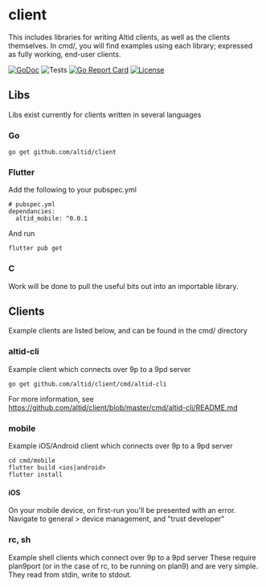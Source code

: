 # client

This includes libraries for writing Altid clients, as well as the clients themselves. In cmd/, you will find examples using each library; expressed as fully working, end-user clients.

[![GoDoc](https://godoc.org/github.com/golang/gddo?status.svg)](https://godoc.org/github.com/altid/client) ![Tests](https://github.com/altid/server/workflows/Tests/badge.svg) [![Go Report Card](https://goreportcard.com/badge/github.com/altid/server)](https://goreportcard.com/report/github.com/altid/client) [![License](http://img.shields.io/:license-mit-blue.svg)](http://doge.mit-license.org)

## Libs

Libs exist currently for clients written in several languages

### Go

`go get github.com/altid/client`

### Flutter

Add the following to your pubspec.yml

```
# pubspec.yml
dependancies:
  altid_mobile: ^0.0.1
```

And run

`flutter pub get`

### C

Work will be done to pull the useful bits out into an importable library.

## Clients

Example clients are listed below, and can be found in the cmd/ directory

### altid-cli

Example client which connects over 9p to a 9pd server

`go get github.com/altid/client/cmd/altid-cli`

For more information, see https://github.com/altid/client/blob/master/cmd/altid-cli/README.md

### mobile

Example iOS/Android client which connects over 9p to a 9pd server

```
cd cmd/mobile
flutter build <ios|android>
flutter install
```

#### iOS

On your mobile device, on first-run you'll be presented with an error. Navigate to general > device management, and "trust developer"

### rc, sh

Example shell clients which connect over 9p to a 9pd server
These require plan9port (or in the case of rc, to be running on plan9) and are very simple. They read from stdin, write to stdout.
